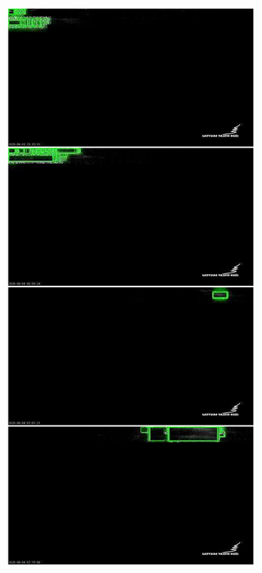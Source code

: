 ![20200803-222102-225107](in/20200803/20200803-222102-225107_0_.jpg)
![20200803-225112-232117](in/20200803/20200803-225112-232117_0_.jpg)
![20200804-003017-010022](in/20200804/20200804-003017-010022_0_.jpg)
![20200804-010027-013032](in/20200804/20200804-010027-013032_0_.jpg)

